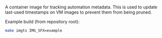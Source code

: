 A container image for tracking automation metadata.
This is used to update last-used timestamps on
VM images to prevent them from being pruned.

Example build (from repository root):

```bash
make imgts IMG_SFX=example
```
